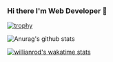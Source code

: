 ### Hi there I'm Web Developer 👋

[![trophy](https://github-profile-trophy.vercel.app/?username=miyakei1225)](https://github.com/ryo-ma/github-profile-trophy)

![Anurag's github stats](https://github-readme-stats.vercel.app/api?username=miyakei1225&theme=react&show_icons=true)

[![willianrod's wakatime stats](https://github-readme-stats.vercel.app/api/wakatime?username=miyakei1225)](https://github.com/anuraghazra/github-readme-stats)

<!--
**miyakei1225/miyakei1225** is a ✨ _special_ ✨ repository because its `README.md` (this file) appears on your GitHub profile.

Here are some ideas to get you started:

- 🔭 I’m currently working on ...
- 🌱 I’m currently learning ...
- 👯 I’m looking to collaborate on ...
- 🤔 I’m looking for help with ...
- 💬 Ask me about ...
- 📫 How to reach me: ...
- 😄 Pronouns: ...
- ⚡ Fun fact: ...
-->
